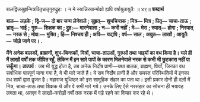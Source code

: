  

बालद्विजसुहृन्मित्रपितृभ्रातृगुरुद्रुह: । न मे स्यान्निरयान्मोक्षो ह्यपि वर्षायुतायुतै: ॥ ४९॥ **शब्दार्थ** 

**बाल—** **लड़के** **; द्वि-ज—** **दो बार जन्म लेनेवाले** **; सुहृत्—** **शुभचिन्तक** **; मित्र—** **मित्र** **; पितृ—** **चाचा-ताऊ** **; भ्रातृ—** **भाई** **;** **गुरु—** **शिक्षक का** **; द्रुह:—** **मारनेवाला** **; न—** **कभी नहीं** **; मे—** **मेरा** **; स्यात्—** **होगा** **; निरयात्—** **नरक से** **; मोक्ष:—** **मुक्ति** **;** **हि—** **निश्चय ही** **; अपि—** **यद्यपि** **; वर्ष—** **साल** **; अयुत—** **लाखों** **; आयुतै:—** **जोड़े जाने पर।** **.** 

**मैंने अनेक बालकों, ब्राह्मणों, शुभ-चिन्तकों, मित्रों, चाचा-ताउओं, गुरुओं तथा** **भाइयों का वध किया है। भले ही मैं लाखों वर्षों तक जीवित रहूँ, लेकिन मैं इन सारे पापों** **के कारण मिलनेवाले नरक से कभी भी छुटकारा नहीं पा सकूँगा।** **तात्पर्य** : जब भी युद्ध होता है, तब अनेक निर्दोष प्राणी—यथा बालक, ब्राह्मण, षियाँ, जिनका वध सर्वाधिक पापपूर्ण माना गया है, वे भी मारे जाते हैं। ये सब निर्दोष प्राणी हैं और समस्त परिस्थितियों में इनका वध शाषों द्वारा वॢजत है। महाराज युधिष्ठर को इस सामूहिक संहार का पता था। इसी प्रकार दोनों ही दलों में मित्र, चाचा-ताऊ तथा शिक्षक थे और वे सभी मारे गये। उनके लिए ऐसे नरसंहार का सोचना ही भयावह लगता था, अतएव वे लाखों-करोड़ों वर्षों तक नरक में पड़े रहने का विचार कर रहे थे। 